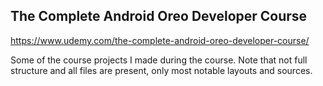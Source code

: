 ## The Complete Android Oreo Developer Course
https://www.udemy.com/the-complete-android-oreo-developer-course/

Some of the course projects I made during the course.
Note that not full structure and all files are present, only most notable
layouts and sources.